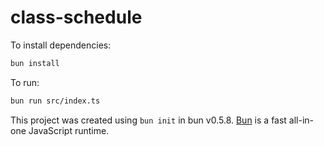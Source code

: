 # class-schedule

To install dependencies:

```bash
bun install
```

To run:

```bash
bun run src/index.ts
```

This project was created using `bun init` in bun v0.5.8. [Bun](https://bun.sh) is a fast all-in-one JavaScript runtime.
